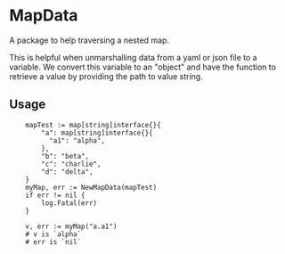 # MapData

A package to help traversing a nested map.

This is helpful when unmarshalling data from a yaml or json file to a variable.
We convert this variable to an "object" and have the function to retrieve a value 
by providing the path to value string. 


## Usage

```
    mapTest := map[string]interface{}{
        "a": map[string]interface{}{
          "a1": "alpha",
        },
        "b": "beta",
        "c": "charlie",
        "d": "delta",
    }
    myMap, err := NewMapData(mapTest)
    if err != nil {
        log.Fatal(err)
    }

    v, err := myMap("a.a1")
    # v is `alpha`
    # err is `nil`
```
